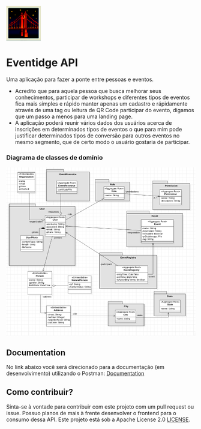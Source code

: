 ![Logo Eventidge](assets/logo_eventidge.png)
# Eventidge API

Uma aplicação para fazer a ponte entre pessoas e eventos.

- Acredito que para aquela pessoa que busca melhorar seus conhecimentos, participar 
de workshops e diferentes tipos de eventos fica mais simples e rápido manter apenas um 
cadastro e rápidamente através de uma tag ou leitura de QR Code participar do evento, 
digamos que um passo a menos para uma landing page.
- A aplicação poderá reunir vários dados dos usuários acerca de inscrições em determinados 
tipos de eventos o que para mim pode justificar determinados tipos de conversão para outros 
eventos no mesmo segmento, que de certo modo o usuário gostaria de participar.

### Diagrama de classes de domínio
![Diagrama de classes de domínio](assets/diagrama_v1.png)

## Documentation

No link abaixo você será direcionado para a documentação (em desenvolvimento) utilizando o Postman:
[Documentation](https://documenter.getpostman.com/view/9876543/UVJkBt8N)

## Como contribuir?
Sinta-se à vontade para contribuir com este projeto com um pull request ou issue. Possuo planos
de mais à frente desenvolver o frontend para o consumo dessa API. Este projeto está sob a Apache License 2.0 [LICENSE](LICENSE).

